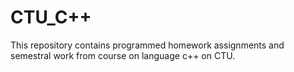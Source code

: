 # CTU_C++
This repository contains programmed homework assignments and semestral work from course on language c++ on CTU.
